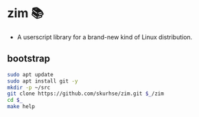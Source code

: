 <!-- This Source Code Form is subject to the terms of the Mozilla Public
   - License, v. 2.0. If a copy of the MPL was not distributed with this
   - file, You can obtain one at https://mozilla.org/MPL/2.0/. -->

# zim 📚
- A userscript library for a brand-new kind of Linux distribution.


## bootstrap
```bash
sudo apt update
sudo apt install git -y
mkdir -p ~/src
git clone https://github.com/skurhse/zim.git $_/zim
cd $_
make help
```
